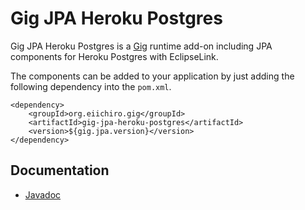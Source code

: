 Gig JPA Heroku Postgres
=======================
Gig JPA Heroku Postgres is a [Gig](https://github.com/eiichiro/gig) runtime 
add-on including JPA components for Heroku Postgres with EclipseLink.

The components can be added to your application by just adding the following 
dependency into the `pom.xml`.

    <dependency>
        <groupId>org.eiichiro.gig</groupId>
        <artifactId>gig-jpa-heroku-postgres</artifactId>
        <version>${gig.jpa.version}</version>
    </dependency>

Documentation
-------------
* [Javadoc](http://apidocs.eiichiro.org/gig-jpa-heroku-postgres/)
